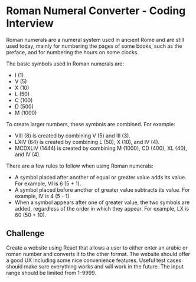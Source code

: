 # Roman Numeral Converter - Coding Interview

Roman numerals are a numeral system used in ancient Rome and are still used today, mainly for numbering the pages of some books, such as the preface, and for numbering the hours on some clocks.

The basic symbols used in Roman numerals are:

* I (1)
* V (5)
* X (10)
* L (50)
* C (100)
* D (500)
* M (1000)

To create larger numbers, these symbols are combined. For example:

* VIII (8) is created by combining V (5) and III (3).
* LXIV (64) is created by combining L (50), X (10), and IV (4).
* MCDXLIV (1444) is created by combining M (1000), CD (400), XL (40), and IV (4).

There are a few rules to follow when using Roman numerals:

* A symbol placed after another of equal or greater value adds its value. For example, VI is 6 (5 + 1).
* A symbol placed before another of greater value subtracts its value. For example, IV is 4 (5 - 1).
* When a symbol appears after one of greater value, the two symbols are added, regardless of the order in which they appear. For example, LX is 60 (50 + 10).


## Challenge

Create a website using React that allows a user to either enter an arabic or roman number and converts it to the other format. The website should offer a good UX including some nice convenience features. Useful test cases should make sure everything works and will work in the future.
The input range should be limited from 1-9999.
